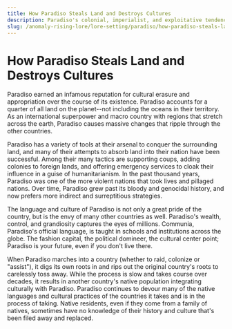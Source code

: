 ```yaml
---
title: How Paradiso Steals Land and Destroys Cultures
description: Paradiso's colonial, imperialist, and exploitative tendencies.
slug: /anomaly-rising-lore/lore-setting/paradiso/how-paradiso-steals-land-and-destroys-cultures
---
```


# How Paradiso Steals Land and Destroys Cultures

Paradiso earned an infamous reputation for cultural erasure and appropriation over the course of its existence. Paradiso accounts for a quarter of all land on the planet--not including the oceans in their territory. As an international superpower and macro country with regions that stretch across the earth, Paradiso causes massive changes that ripple through the other countries.

Paradiso has a variety of tools at their arsenal to conquer the surrounding land, and many of their attempts to absorb land into their nation have been successful. Among their many tactics are supporting coups, adding colonies to foreign lands, and offering emergency services to cloak their influence in a guise of humanitarianism. In the past thousand years, Paradiso was one of the more violent nations that took lives and pillaged nations. Over time, Paradiso grew past its bloody and genocidal history, and now prefers more indirect and surreptitious strategies.

The language and culture of Paradiso is not only a great pride of the country, but is the envy of many other countries as well. Paradiso's wealth, control, and grandiosity captures the eyes of millions. Communia, Paradiso's official language, is taught in schools and institutions across the globe. The fashion capital, the political domineer, the cultural center point; Paradiso is your future, even if you don't live there.

When Paradiso marches into a country (whether to raid, colonize or "assist"), it digs its own roots in and rips out the original country's roots to carelessly toss away. While the process is slow and takes course over decades, it results in another country's native population integrating culturally with Paradiso. Paradiso continues to devour many of the native languages and cultural practices of the countries it takes and is in the process of taking. Native residents, even if they come from a family of natives, sometimes have no knowledge of their history and culture that's been filed away and replaced.